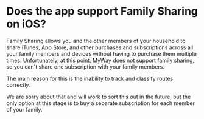 # Does the app support Family Sharing on iOS?

Family Sharing allows you and the other members of your household to share iTunes, App Store, and other purchases and subscriptions across all your family members and devices without having to purchase them multiple times. Unfortunately, at this point, MyWay does not support family sharing, so you can't share one subscription with your family members.&#x20;

The main reason for this is the inability to track and classify routes correctly.

We are sorry about that and will work to sort this out in the future, but the only option at this stage is to buy a separate subscription for each member of your family.&#x20;
